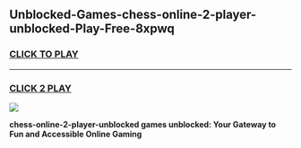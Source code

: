 
## Unblocked-Games-chess-online-2-player-unblocked-Play-Free-8xpwq
<h3>
<a href="https://premium76.site?title=chess-online-2-player-unblocked&ref=21A">CLICK TO PLAY</a></h3>
<hr>

<h3>
<a href="https://premium76.site?title=chess-online-2-player-unblocked&ref=21A">CLICK 2 PLAY</a>
  
</h3>

<a href="https://premium76.site?title=chess-online-2-player-unblocked&ref=21A"><img src="https://clearcache.store/games.png"></a>


**chess-online-2-player-unblocked games unblocked: Your Gateway to Fun and Accessible Online Gaming**
